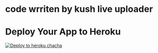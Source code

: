 
# code wrriten by kush live uploader

# Deploy Your App to Heroku

[![Deploy to heroku chacha](https://www.herokucdn.com/deploy/button.svg)](https://dashboard.heroku.com/new?template=https://github.com/srikantkumaryoujsr/app3)
